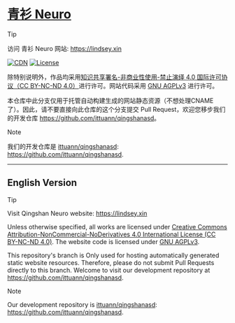 # [青衫 Neuro](https://lindsey.xin)

> [!TIP]
> 访问 青衫 Neuro 网站: <https://lindsey.xin>

[![CDN][cdn-img]][cdn-url]
[![License][license-img]][license-url]

[cdn-img]: https://img.shields.io/badge/GitHub_Pages-CDN-blue?logo=github
[cdn-url]: https://lindsey.xin
[license-img]: https://img.shields.io/github/license/ittuann/qingshanasd
[license-url]: https://github.com/ittuann/qingshanasd/blob/main/LICENSE

除特别说明外，作品均采用[知识共享署名-非商业性使用-禁止演绎 4.0 国际许可协议（CC BY-NC-ND 4.0）](https://github.com/ittuann/qingshanasd/blob/main/LICENSE-CC-BY-NC-ND)进行许可。网站代码采用 [GNU AGPLv3](https://github.com/ittuann/qingshanasd/blob/main/LICENSE) 进行许可。

本仓库中此分支仅用于托管自动构建生成的网站静态资源（不想处理CNAME了）。因此，请不要直接向此仓库的这个分支提交 Pull Request，欢迎您移步我们的开发仓库 <https://github.com/ittuann/qingshanasd>。

> [!NOTE]
> 我们的开发仓库是 [ittuann/qingshanasd](https://github.com/ittuann/qingshanasd): <https://github.com/ittuann/qingshanasd>.

---

## English Version

> [!TIP]
> Visit Qingshan Neuro website: <https://lindsey.xin>

Unless otherwise specified, all works are licensed under [Creative Commons Attribution-NonCommercial-NoDerivatives 4.0 International License (CC BY-NC-ND 4.0)](https://github.com/ittuann/qingshanasd/blob/main/LICENSE-CC-BY-NC-ND). The website code is licensed under [GNU AGPLv3](https://github.com/ittuann/qingshanasd/blob/main/LICENSE).

This repository's branch is Only used for hosting automatically generated static website resources. Therefore, please do not submit Pull Requests directly to this branch. Welcome to visit our development repository at <https://github.com/ittuann/qingshanasd>.

> [!NOTE]
> Our development repository is [ittuann/qingshanasd](https://github.com/ittuann/qingshanasd): <https://github.com/ittuann/qingshanasd>.
